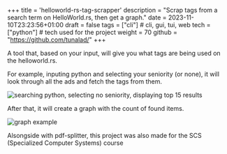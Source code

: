 +++
title = 'helloworld-rs-tag-scrapper'
description = "Scrap tags from a search term on HelloWorld.rs, then get a graph."
date = 2023-11-10T23:23:56+01:00
draft = false
tags = ["cli"] # cli, gui, tui, web
tech = ["python"] # tech used for the project
weight = 70
github = "https://github.com/tunalad/"
+++

A tool that, based on your input, will give you what tags are being used on the helloworld.rs.

For example, inputing python and selecting your seniority (or none), it will look through all the ads and fetch the tags from them.

![searching python, selecting no seniority, displaying top 15 results](/images/hwrs-tag-scrapper/search.png)

After that, it will create a graph with the count of found items.

![graph example](/images/hwrs-tag-scrapper/graph.png)

Alsongside with pdf-splitter, this project was also made for the SCS (Specialized Computer Systems) course
